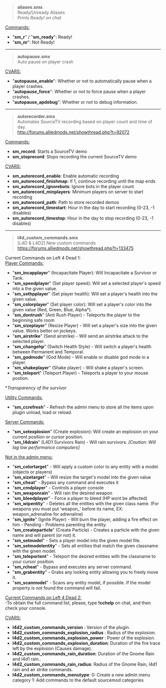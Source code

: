 >**aliases.smx**  
Ready/Unready Aliases  
*Prints Ready! on chat*

<ins>Commands:</ins>
- "**sm_r**" / "**sm_ready**": Ready!
- "**sm_nr**": Not Ready!
---
>**autopause.smx**  
Auto pause on player crash

<ins>CVARS:</ins>
- "**autopause_enable**": Whether or not to automatically pause when a player crashes.
- "**autopause_force**": Whether or not to force pause when a player crashes.
- "**autopause_apdebug**": Whether or not to debug information.
---
>**autorecorder.smx**  
Automates SourceTV recording based on player count and time of day.  
http://forums.alliedmods.net/showthread.php?t=92072

<ins>Commands:</ins>

* **sm_record**: Starts a SourceTV demo
* **sm_stoprecord**: Stops recording the current SourceTV demo

<ins>CVARS:</ins>
* **sm_autorecord_enable**: Enable automatic recording
* **sm_autorecord_finishmap**: If 1, continue recording until the map ends
* **sm_autorecord_ignorebots**: Ignore bots in the player count
* **sm_autorecord_minplayers**: Minimum players on server to start recording
* **sm_autorecord_path**: Path to store recorded demos
* **sm_autorecord_timestart**: Hour in the day to start recording (0-23, -1 disables)
* **sm_autorecord_timestop**: Hour in the day to stop recording (0-23, -1 disables)

---

> **l4d_custom_commands.smx**  
[L4D & L4D2] New custom commands  
https://forums.alliedmods.net/showthread.php?t=133475

Current Commands on Left 4 Dead 1:  
<ins>Player Commands:</ins>
- "**sm_incapplayer**" (Incapacitate Player): Will Incapacitate a Survivor or Tank.
- "**sm_speedplayer**" (Set player speed): Will set a selected player's speed into a the given value.
- "**sm_sethpplayer**" (Set player health): Will set a player's health into the given value.
- "**sm_colorplayer**" (Set player color): Will set a player's color into the given value (Red, Green, Blue, Alpha*).
- "**sm_dontrush**" (Anti Rush Player) - Teleports the player to the beginning safe room
- "**sm_sizeplayer**" (Resize Player) - Will set a player's size into the given value. Works better on jockeys.
- "**sm_airstrike**" (Send airstrike) - Will send an airstrike attack to the selected player.
- "**sm_changehp**" (Switch Health Style) - Will switch a player's health between Permanent and Temporal.
- "**sm_godmode**" (God Mode) - Will enable or disable god mode in a player.
- "**sm_shakeplayer**" (Shake player) - Will shake a player's screen.
- "**sm_teleport**" (Teleport Player) - Teleports a player to your mouse postion.

**Transparency of the survivor*

<ins>Utility Commands:</ins>
- "**sm_ccrefresh**" - Refresh the admin menu to store all the items upon plugin unload, load or reload.

<ins>Server Commands:</ins>
- "**sm_setexplosion**" (Create explosion): Will create an explosion on your current position or cursor position.
- "**sm_l4drain**" (L4D1 Survivors Rain) - Will rain survivors. *[Caution: Will lag low performance computers]*

<ins>Not in the admin menu:</ins>
- "**sm_colortarget**" - Will apply a custom color to any entity with a model. (objects or players)
- "**sm_sizetarget**" - Will resize the target's model into the given value
- "**sm_cheat**" - Bypass any command and executes it
- "**sm_cmdplayer**" - Controls a player console
- "**sm_weaponrain**" - Will rain the desired weapon
- "**sm_bleedplayer**" - Force a player to bleed (HP wont be affected)
- "**sm_wipentity**" - Deletes all the entities with the given class name. (For weapons you must put 'weapon_' before its name, EX: weapon_adrenaline for adrenaline)
- "**sm_ignite**" (Ignite Player) - Will burn the player, adding a fire effect on him - Pending - Problems parenting the entity.
- "**sm_createparticle**" (Create Particle) - Creates a particle with the given name and will parent (or not) it.
- "**sm_setmodel**" - Sets a player model into the given model file.
- "**sm_setmodelentity**" - Sets all entities that match the given classname with the given model.
- "**sm_teleportent**" - Teleport the desired entities with the classname to your cursor position.
- "**sm_rcheat**" - Bypass and executes any server command.
- "**sm_grabentity**" - Grabs any looking entity allowing you to freely move it.
- "**sm_scanmodel**" - Scans any entity model, if possible. If the model property is not found the command will fail.

<ins>Current Commands on Left 4 Dead 2:</ins>  
-To obtain the full command list, please, type **!cchelp** on chat, and then check your console.

<ins>CVARS:</ins>  
- **l4d2_custom_commands_version** : Version of the plugin.
- **l4d2_custom_commands_explosion_radius** : Radius of the explosion.
- **l4d2_custom_commands_explosion_power** : Power of the explosion.
- **l4d2_custom_commands_explosion_duration**: Duration of the fire trace left by the explosion (Causes damage).
- **l4d2_custom_commands_rain_duration**: Duration of the Gnome Rain and l4d1 rain..
- **l4d2_custom_commands_rain_radius**: Radius of the Gnome Rain, l4d1 rain and air strike commands.
- **l4d2_custom_commands_menutype**: 0: Create a new admin menu category 1: Add commands to the default sourcemod categories